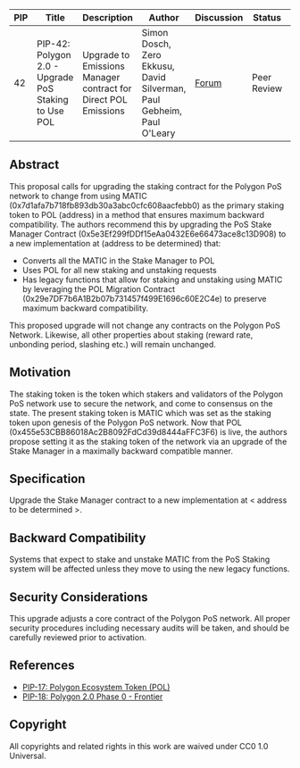 | PIP               | Title                           | Description          | Author                        | Discussion | Status | Type                                     | Date                  |
|-------------------|---------------------------------|----------------------|-------------------------------|------------|--------|------------------------------------------|-----------------------|
| 42 | PIP-42: Polygon 2.0 - Upgrade PoS Staking to Use POL | Upgrade to Emissions Manager contract for Direct POL Emissions | Simon Dosch, Zero Ekkusu, David Silverman, Paul Gebheim, Paul O'Leary | [Forum](https://forum.polygon.technology/t/pip-41-enable-direct-pol-emissions-to-stakemanager-sol/17642) | Peer Review | Contracts | 2024-06-25 |

## Abstract

This proposal calls for upgrading the staking contract for the Polygon PoS network to change from using MATIC (0x7d1afa7b718fb893db30a3abc0cfc608aacfebb0) as the primary staking token to POL (address) in a method that ensures maximum backward compatibility. The authors recommend this by upgrading the PoS Stake Manager Contract (0x5e3Ef299fDDf15eAa0432E6e66473ace8c13D908) to a new implementation at (address to be determined) that:

* Converts all the MATIC in the Stake Manager to POL
* Uses POL for all new staking and unstaking requests
* Has legacy functions that allow for staking and unstaking using MATIC by leveraging the POL Migration Contract (0x29e7DF7b6A1B2b07b731457f499E1696c60E2C4e) to preserve maximum backward compatibility.

This proposed upgrade will not change any contracts on the Polygon PoS Network. Likewise, all other properties about staking (reward rate, unbonding period, slashing etc.) will remain unchanged.

## Motivation

The staking token is the token which stakers and validators of the Polygon PoS network use to secure the network, and come to consensus on the state. The present staking token is MATIC which was set as the staking token upon genesis of the Polygon PoS network. Now that POL (0x455e53CBB86018Ac2B8092FdCd39d8444aFFC3F6) is live, the authors propose setting it as the staking token of the network via an upgrade of the Stake Manager in a maximally backward compatible manner.

## Specification

Upgrade the Stake Manager contract to a new implementation at < address to be determined >.

## Backward Compatibility

Systems that expect to stake and unstake MATIC from the PoS Staking system will be affected unless they move to using the new legacy functions.

## Security Considerations

This upgrade adjusts a core contract of the Polygon PoS network. All proper security procedures including necessary audits will be taken, and should be carefully reviewed prior to activation.

## References

* [PIP-17: Polygon Ecosystem Token (POL)](https://github.com/maticnetwork/Polygon-Improvement-Proposals/blob/main/PIPs/PIP-17.md)
* [PIP-18: Polygon 2.0 Phase 0 - Frontier](https://github.com/maticnetwork/Polygon-Improvement-Proposals/blob/main/PIPs/PIP-18.md)

## Copyright

All copyrights and related rights in this work are waived under CC0 1.0 Universal.
